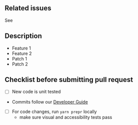 <!--
  ### IMPORTANT SECURITY NOTE ###

  When opening pull requests, be sure NOT to include any private or personal
  information such as secrets, passwords, or any source code that involves
  data retrieval.

  Also, do not include links to sites on staging.
-->

## Related issues

See <!-- put issue number here, or delete this section -->

## Description

<!-- 'Description' section is optional -->

- Feature 1
- Feature 2
- Patch 1
- Patch 2

## Checklist before submitting pull request

- [ ] New code is unit tested
- Commits follow our [Developer Guide](https://tds.telus.com/contributing/developer-guide.html#make-a-commit)
- [ ] For code changes, run `yarn prepr` locally
  - make sure visual and accessibility tests pass
